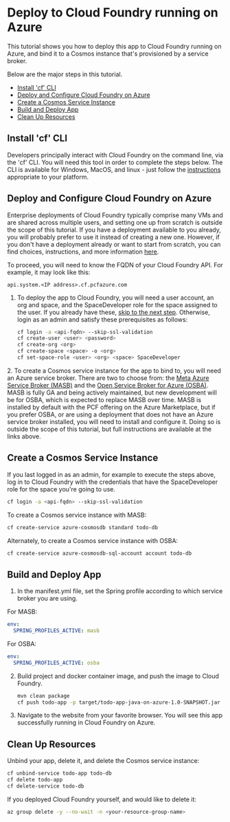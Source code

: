# Deploy to Cloud Foundry running on Azure

This tutorial shows you how to deploy this app to Cloud Foundry running on Azure, and bind it to a Cosmos
instance that's provisioned by a service broker. 

Below are the major steps in this tutorial.
- [Install 'cf' CLI](#install-cf-cli)
- [Deploy and Configure Cloud Foundry on Azure](#deploy-cf)
- [Create a Cosmos Service Instance](#deploy-cosmos)
- [Build and Deploy App](#deploy-app)
- [Clean Up Resources](#clean-up)

<a name="install-cf-cli"></a>
## Install 'cf' CLI

Developers principally interact with Cloud Foundry on the command line, via the 'cf' CLI.  You will need this tool
in order to complete the steps below.  The CLI is available for Windows, MacOS, and linux - just follow the
[instructions](https://docs.cloudfoundry.org/cf-cli/install-go-cli.html) appropriate to your platform.

<a name="deploy-cf"></a>
## Deploy and Configure Cloud Foundry on Azure

Enterprise deployments of Cloud Foundry typically comprise many VMs and are shared across multiple users, and
setting one up from scratch is outside the scope of this tutorial.  If you have a deployment available to you
already, you will probably prefer to use it instead of creating a new one.  However, if you don't have a 
deployment already or want to start from scratch, you can find choices, instructions, and more information 
[here](https://docs.microsoft.com/en-us/azure/cloudfoundry/).


To proceed, you will need to know the FQDN of your Cloud Foundry API.  For example, it may look like this:
```
api.system.<IP address>.cf.pcfazure.com 
```

1. To deploy the app to Cloud Foundry, you will need a user account, an org and space, and the SpaceDeveloper
role for the space assigned to the user.  If you already have these, [skip to the next step](#deploy-broker).
Otherwise, login as an admin and satisfy these prerequisites as follows:
    
   ```bash
   cf login -a <api-fqdn> --skip-ssl-validation
   cf create-user <user> <password>
   cf create-org <org>
   cf create-space <space> -o <org>
   cf set-space-role <user> <org> <space> SpaceDeveloper
   ```

<a name="deploy-broker"></a>
2. To create a Cosmos service instance for the app to bind to, you will need an Azure service broker.  There
are two to choose from: the [Meta Azure Service Broker (MASB)](https://github.com/Azure/meta-azure-service-broker)
and the [Open Service Broker for Azure (OSBA)](https://github.com/Azure/open-service-broker-azure).  MASB is
fully GA and being actively maintained, but new development will be for OSBA, which is expected to replace MASB
over time.  MASB is installed by default with the PCF offering on the Azure Marketplace, but if you prefer OSBA,
or are using a deployment that does not have an Azure service broker installed, you will need to install and
configure it.  Doing so is outside the scope of this tutorial, but full instructions are available at the links
above.

<a name="deploy-cosmos"></a>
## Create a Cosmos Service Instance
If you last logged in as an admin, for example to execute the steps above, log in to Cloud Foundry with the
credentials that have the SpaceDeveloper role for the space you're going to use.

   ```bash
   cf login -a <api-fqdn> --skip-ssl-validation
   ```

To create a Cosmos service instance with MASB:
   ```bash
   cf create-service azure-cosmosdb standard todo-db
   ```

Alternately, to create a Cosmos service instance with OSBA:
   ```bash
   cf create-service azure-cosmosdb-sql-account account todo-db
   ```

<a name="deplouy-app"></a>
## Build and Deploy App

1. In the manifest.yml file, set the Spring profile according to which service broker you are using.

For MASB:
   ```yml
   env:
     SPRING_PROFILES_ACTIVE: masb
   ```

For OSBA:
   ```yml
   env:
     SPRING_PROFILES_ACTIVE: osba
   ```   

2. Build project and docker container image, and push the image to Cloud Foundry.

    ```bash
    mvn clean package
    cf push todo-app -p target/todo-app-java-on-azure-1.0-SNAPSHOT.jar
    ```

3. Navigate to the website from your favorite browser.
You will see this app successfully running in Cloud Foundry on Azure.

<a name="clean-up"></a>
## Clean Up Resources

Unbind your app, delete it, and delete the Cosmos service instance:
   ```bash
   cf unbind-service todo-app todo-db
   cf delete todo-app
   cf delete-service todo-db
   ```

If you deployed Cloud Foundry yourself, and would like to delete it:
   ```bash
   az group delete -y --no-wait -n <your-resource-group-name>
   ```
